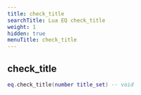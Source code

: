 ```yaml
---
title: check_title
searchTitle: Lua EQ check_title
weight: 1
hidden: true
menuTitle: check_title
---
```

## check_title
```lua
eq.check_title(number title_set) -- void
```